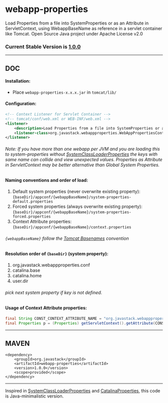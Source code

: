 # webapp-properties

Load Properties from a file into SystemProperties or as an Attribute in ServletContext, using WebappBaseName as reference in a servlet container like Tomcat. Open Source Java project under Apache License v2.0

### Current Stable Version is [1.0.0](https://search.maven.org/#search|ga|1|g%3Aorg.javastack%20a%3Awebapp-properties)

---

## DOC

#### Installation:

* Place `webapp-properties-x.x.x.jar` in `tomcat/lib/`

#### Configuration:

```xml
<!-- Context Listener for Servlet Container -->
<!-- tomcat/conf/web.xml or WEB-INF/web.xml -->
<listener>
	<description>Load Properties from a file into SystemProperties or as an Attribute in ServletContext, using WebappBaseName as reference</description>
	<listener-class>org.javastack.webappproperties.WebAppPropertiesContextListener</listener-class>
</listener>
```

###### Note: If you have more than one webapp per JVM and you are loading this to system-properties without [SystemClassLoaderProperties](https://github.com/ggrandes/systemclassloaderproperties) the keys with same name can collide and view unexpected values. Properties as Attribute in ServletContext may be better alternative than Global System Properties.  

#### Naming conventions and order of load:

1. Default system properties (never overwrite existing property): `{baseDir}/appconf/{webappBaseName}/system-properties-default.properties`
2. Forced system properties (always overwrite existing property): `{baseDir}/appconf/{webappBaseName}/system-properties-forced.properties`
3. Context Attribute properties: `{baseDir}/appconf/{webappBaseName}/context.properties`

###### `{webappBaseName}` follow the [Tomcat Basenames](https://tomcat.apache.org/tomcat-7.0-doc/config/context.html#Naming) convention

#### Resolution order of `{baseDir}` (system property):

1. org.javastack.webappproperties.conf
2. catalina.base
3. catalina.home
4. user.dir

###### pick next system property if key is not defined.

#### Usage of Context Attribute properties:

```java
final String CONST_CONTEXT_ATTRIBUTE_NAME = "org.javastack.webappproperties.ctx";
final Properties p = (Properties) getServletContext().getAttribute(CONST_CONTEXT_ATTRIBUTE_NAME);
```

---

## MAVEN

    <dependency>
        <groupId>org.javastack</groupId>
        <artifactId>webapp-properties</artifactId>
        <version>1.0.0</version>
        <scope>provided</scope>
    </dependency>

---
Inspired in [SystemClassLoaderProperties](https://github.com/ggrandes/systemclassloaderproperties/) and [CatalinaProperties](https://github.com/apache/tomcat70/blob/trunk/java/org/apache/catalina/startup/CatalinaProperties.java), this code is Java-minimalistic version.
